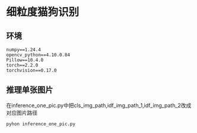 细粒度猫狗识别
====
环境
-----
```
numpy==1.24.4
opencv_python==4.10.0.84
Pillow==10.4.0
torch==2.2.0
torchvision==0.17.0
```
推理单张图片
-------
在inference_one_pic.py中把cls_img_path,idf_img_path_1,idf_img_path_2改成对应图片路径
```python
pyhon inference_one_pic.py
```
